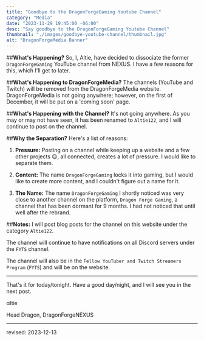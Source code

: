 ```yaml
---
title: "Goodbye to the DragonForgeGaming Youtube Channel"
category: "Media"
date: "2023-11-29 19:45:00 -06:00"
desc: "Say goodbye to the DragonForgeGaming Youtube Channel"
thumbnail: "./images/goodbye-youtube-channel/thumbnail.jpg"
alt: "DragonForgeMedia Banner"
---
```


##**What's Happening?**
So, I, Altie, have decided to dissociate the former `DragonForgeGaming` YouTube channel from NEXUS. I have a few reasons for this, which I'll get to later.

##**What's Happening to DragonForgeMedia?**
The channels (YouTube and Twitch) will be removed from the DragonForgeMedia website. DragonForgeMedia is not going anywhere; however, on the first of December, it will be put on a 'coming soon' page.

##**What's Happening with the Channel?**
It's not going anywhere. As you may or may not have seen, it has been renamed to `Altie122`, and I will continue to post on the channel.

##**Why the Separation?**
Here's a list of reasons:

1. **Pressure:** Posting on a channel while keeping up a website and a few other projects 😉, all connected, creates a lot of pressure. I would like to separate them.
  
2. **Content:** The name `DragonForgeGaming` locks it into gaming, but I would like to create more content, and I couldn't figure out a name for it.
  
3. **The Name:** The name `DragonForgeGaming` I shortly noticed was very close to another channel on the platform, `Dragon Forge Gaming`, a channel that has been dormant for 9 months. I had not noticed that until well after the rebrand.

##**Notes:**
I will post blog posts for the channel on this website under the category `Altie122`.

The channel will continue to have notifications on all Discord servers under the `FYTS` channel.

The channel will also be in the `Fellow YouTuber and Twitch Streamers Program` (`FYTS`) and will be on the website.

---

That's it for today/tonight. Have a good day/night, and I will see you in the next post.

αltie

Head Dragon, DragonForgeNEXUS

---
revised: 
2023-12-13